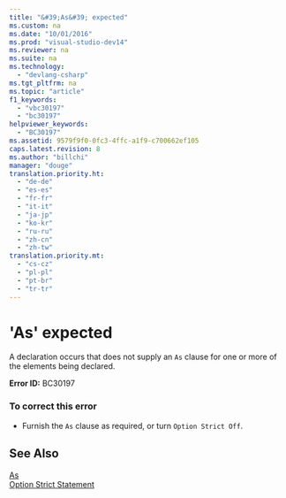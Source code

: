 ```yaml
---
title: "&#39;As&#39; expected"
ms.custom: na
ms.date: "10/01/2016"
ms.prod: "visual-studio-dev14"
ms.reviewer: na
ms.suite: na
ms.technology: 
  - "devlang-csharp"
ms.tgt_pltfrm: na
ms.topic: "article"
f1_keywords: 
  - "vbc30197"
  - "bc30197"
helpviewer_keywords: 
  - "BC30197"
ms.assetid: 9579f9f0-0fc3-4ffc-a1f9-c700662ef105
caps.latest.revision: 8
ms.author: "billchi"
manager: "douge"
translation.priority.ht: 
  - "de-de"
  - "es-es"
  - "fr-fr"
  - "it-it"
  - "ja-jp"
  - "ko-kr"
  - "ru-ru"
  - "zh-cn"
  - "zh-tw"
translation.priority.mt: 
  - "cs-cz"
  - "pl-pl"
  - "pt-br"
  - "tr-tr"
---
```

# &#39;As&#39; expected
A declaration occurs that does not supply an `As` clause for one or more of the elements being declared.  
  
 **Error ID:** BC30197  
  
### To correct this error  
  
-   Furnish the `As` clause as required, or turn `Option Strict Off`.  
  
## See Also  
 [As](../Topic/As%20Clause%20\(Visual%20Basic\).md)   
 [Option Strict Statement](../Topic/Option%20Strict%20Statement.md)